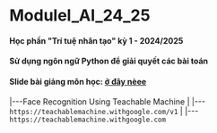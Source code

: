 # Modulel_AI_24_25
#### Học phần "Trí tuệ nhân tạo" kỳ 1 - 2024/2025
#### Sử dụng ngôn ngữ Python để giải quyết các bài toán
#### Slide bài giảng môn học: [ở đây nèee](https://github.com/haphucc/Modulel_AI_24_25/tree/main/Slide)


|---Face Recognition Using Teachable Machine 
|   |---`https://teachablemachine.withgoogle.com/v1`
|   |---`https://teachablemachine.withgoogle.com` 
